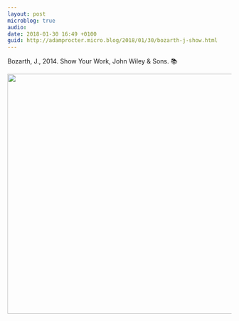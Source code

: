 ```yaml
---
layout: post
microblog: true
audio: 
date: 2018-01-30 16:49 +0100
guid: http://adamprocter.micro.blog/2018/01/30/bozarth-j-show.html
---
```

Bozarth, J., 2014. Show Your Work, John Wiley & Sons.  📚


<img src="http://discursive.adamprocter.co.uk/uploads/2018/e62c73b85b.jpg" width="600" height="538" />

